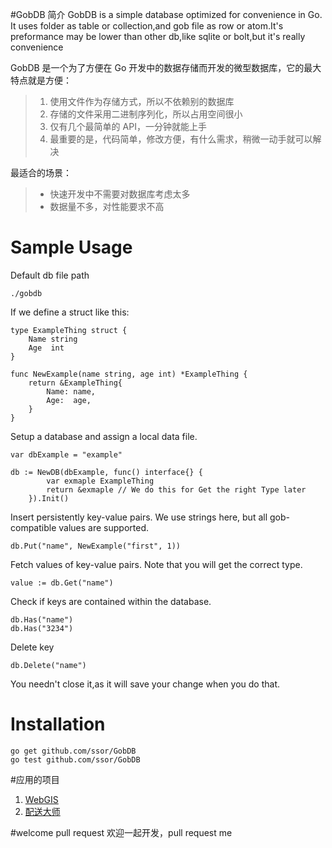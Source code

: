 #GobDB 简介
GobDB is a simple database optimized for convenience in Go. It uses folder as table or collection,and gob file as row or atom.It's preformance may be lower than other db,like sqlite or bolt,but it's really convenience

GobDB 是一个为了方便在 Go 开发中的数据存储而开发的微型数据库，它的最大特点就是方便：
> 1. 使用文件作为存储方式，所以不依赖别的数据库
> 2. 存储的文件采用二进制序列化，所以占用空间很小
> 3. 仅有几个最简单的 API，一分钟就能上手
> 4. 最重要的是，代码简单，修改方便，有什么需求，稍微一动手就可以解决

最适合的场景：
> * 快速开发中不需要对数据库考虑太多
> * 数据量不多，对性能要求不高

# Sample Usage

Default db file path 
```
./gobdb
```

If we define a struct like this:
```
type ExampleThing struct {
	Name string
	Age  int
}

func NewExample(name string, age int) *ExampleThing {
	return &ExampleThing{
		Name: name,
		Age:  age,
	}
}
```

Setup a database and assign a local data file.
```
var dbExample = "example"

db := NewDB(dbExample, func() interface{} {
		var exmaple ExampleThing
		return &exmaple // We do this for Get the right Type later
	}).Init()

```

Insert persistently key-value pairs. We use strings here, but all gob-compatible values are supported.
```
db.Put("name", NewExample("first", 1))
```

Fetch values of key-value pairs. Note that you will get the correct type. 
```
value := db.Get("name")
```

Check if keys are contained within the database.
```
db.Has("name")
db.Has("3234") 
```

Delete key
```
db.Delete("name")
```

You needn't close it,as it will save your change when you do that.


# Installation
```
go get github.com/ssor/GobDB
go test github.com/ssor/GobDB
```
#应用的项目
1. [WebGIS](https://github.com/ssor/webgisGo)
2. [配送大师](https://github.com/yiguodoc/distributegameserver)

#welcome pull request
欢迎一起开发，pull request me

